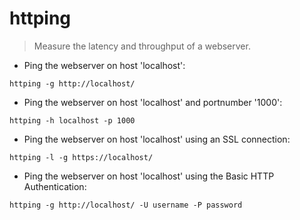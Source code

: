 # httping

> Measure the latency and throughput of a webserver.

- Ping the webserver on host 'localhost':

`httping -g http://localhost/`

- Ping the webserver on host 'localhost' and portnumber '1000':

`httping -h localhost -p 1000`

- Ping the webserver on host 'localhost' using an SSL connection:

`httping -l -g https://localhost/`

- Ping the webserver on host 'localhost' using the Basic HTTP Authentication:

`httping -g http://localhost/ -U username -P password`
